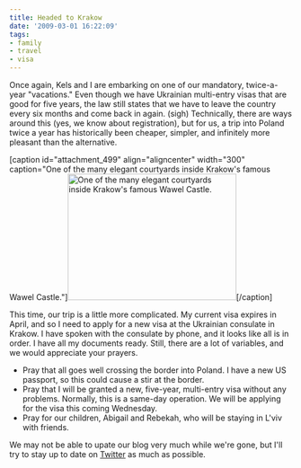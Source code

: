 ```yaml
---
title: Headed to Krakow
date: '2009-03-01 16:22:09'
tags:
- family
- travel
- visa
---
```


Once again, Kels and I are embarking on one of our mandatory, twice-a-year "vacations." Even though we have Ukrainian multi-entry visas that are good for five years, the law still states that we have to leave the country every six months and come back in again. (sigh) Technically, there are ways around this (yes, we know about registration), but for us, a trip into Poland twice a year has historically been cheaper, simpler, and infinitely more pleasant than the alternative.

[caption id="attachment_499" align="aligncenter" width="300" caption="One of the many elegant courtyards inside Krakow&#39;s famous Wawel Castle."]<a href="https://s3.amazonaws.com/content.ofreport.com/2009/03/cmo2006_007_lg.jpg"><img class="size-medium wp-image-499" title="cmo2006_007_lg" src="https://s3.amazonaws.com/content.ofreport.com/2009/03/cmo2006_007_lg-300x225.jpg" alt="One of the many elegant courtyards inside Krakow's famous Wawel Castle." width="300" height="225" /></a>[/caption]

<!--more-->This time, our trip is a little more complicated. My current visa expires in April, and so I need to apply for a new visa at the Ukrainian consulate in Krakow. I have spoken with the consulate by phone, and it looks like all is in order. I have all my documents ready. Still, there are a lot of variables, and we would appreciate your prayers.
<ul>
	<li>Pray that all goes well crossing the border into Poland. I have a new US passport, so this could cause a stir at the border.</li>
	<li>Pray that I will be granted a new, five-year, multi-entry visa without any problems. Normally, this is a same-day operation. We will be applying for the visa this coming Wednesday.</li>
	<li>Pray for our children, Abigail and Rebekah, who will be staying in L'viv with friends.</li>
</ul>
We may not be able to upate our blog very much while we're gone, but I'll try to stay up to date on <a href="http://twitter.com/joshukr" target="_blank">Twitter</a> as much as possible.
